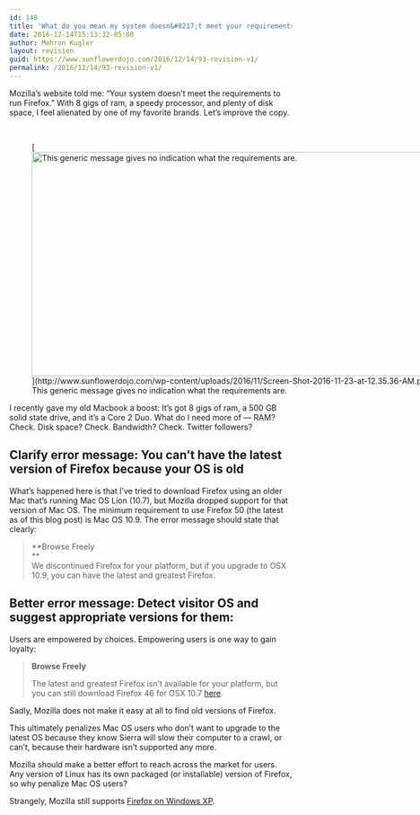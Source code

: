 ```yaml
---
id: 148
title: 'What do you mean my system doesn&#8217;t meet your requirements?'
date: 2016-12-14T15:13:32-05:00
author: Mehron Kugler
layout: revision
guid: https://www.sunflowerdojo.com/2016/12/14/93-revision-v1/
permalink: /2016/12/14/93-revision-v1/
---
```

Mozilla&#8217;s website told me: &#8220;Your system doesn&#8217;t meet the requirements to run Firefox.&#8221; With 8 gigs of ram, a speedy processor, and plenty of disk space, I feel alienated by one of my favorite brands. Let&#8217;s improve the copy.

&nbsp;

<!--more-->

<figure id="attachment_94" aria-describedby="caption-attachment-94" style="width: 958px" class="wp-caption alignnone">[<img loading="lazy" class="size-full wp-image-94" src="http://www.sunflowerdojo.com/wp-content/uploads/2016/11/Screen-Shot-2016-11-23-at-12.35.36-AM.png" alt="This generic message gives no indication what the requirements are." width="958" height="399" />](http://www.sunflowerdojo.com/wp-content/uploads/2016/11/Screen-Shot-2016-11-23-at-12.35.36-AM.png)<figcaption id="caption-attachment-94" class="wp-caption-text">This generic message gives no indication what the requirements are.</figcaption></figure>

I recently gave my old Macbook a boost: It&#8217;s got 8 gigs of ram, a 500 GB solid state drive, and it&#8217;s a Core 2 Duo. What do I need more of &#8212; RAM? Check. Disk space? Check. Bandwidth? Check. Twitter followers?

## Clarify error message: You can&#8217;t have the latest version of Firefox because your OS is old

What&#8217;s happened here is that I&#8217;ve tried to download Firefox using an older Mac that&#8217;s running Mac OS Lion (10.7), but Mozilla dropped support for that version of Mac OS. The minimum requirement to use Firefox 50 (the latest as of this blog post) is Mac OS 10.9. The error message should state that clearly:

> **Browse Freely  
>**  
> We discontinued Firefox for your platform, but if you upgrade to OSX 10.9, you can have the latest and greatest Firefox.

## Better error message: Detect visitor OS and suggest appropriate versions for them:

Users are empowered by choices. Empowering users is one way to gain loyalty:

> **Browse Freely**
> 
> The latest and greatest Firefox isn&#8217;t available for your platform, but you can still download Firefox 46 for OSX 10.7 [here](#).

Sadly, Mozilla does not make it easy at all to find old versions of Firefox.

This ultimately penalizes Mac OS users who don&#8217;t want to upgrade to the latest OS because they know Sierra will slow their computer to a crawl, or can&#8217;t, because their hardware isn&#8217;t supported any more.

Mozilla should make a better effort to reach across the market for users. Any version of Linux has its own packaged (or installable) version of Firefox, so why penalize Mac OS users?

Strangely, Mozilla still supports <a href="https://www.mozilla.org/en-US/firefox/50.0/system-requirements/" target="_blank">Firefox on Windows XP</a>.
